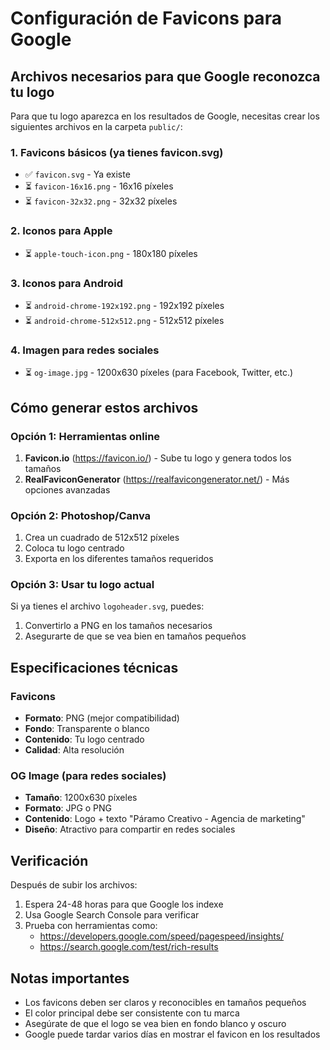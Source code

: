 # Configuración de Favicons para Google

## Archivos necesarios para que Google reconozca tu logo

Para que tu logo aparezca en los resultados de Google, necesitas crear los siguientes archivos en la carpeta `public/`:

### 1. Favicons básicos (ya tienes favicon.svg)
- ✅ `favicon.svg` - Ya existe
- ⏳ `favicon-16x16.png` - 16x16 píxeles
- ⏳ `favicon-32x32.png` - 32x32 píxeles

### 2. Iconos para Apple
- ⏳ `apple-touch-icon.png` - 180x180 píxeles

### 3. Iconos para Android
- ⏳ `android-chrome-192x192.png` - 192x192 píxeles
- ⏳ `android-chrome-512x512.png` - 512x512 píxeles

### 4. Imagen para redes sociales
- ⏳ `og-image.jpg` - 1200x630 píxeles (para Facebook, Twitter, etc.)

## Cómo generar estos archivos

### Opción 1: Herramientas online
1. **Favicon.io** (https://favicon.io/) - Sube tu logo y genera todos los tamaños
2. **RealFaviconGenerator** (https://realfavicongenerator.net/) - Más opciones avanzadas

### Opción 2: Photoshop/Canva
1. Crea un cuadrado de 512x512 píxeles
2. Coloca tu logo centrado
3. Exporta en los diferentes tamaños requeridos

### Opción 3: Usar tu logo actual
Si ya tienes el archivo `logoheader.svg`, puedes:
1. Convertirlo a PNG en los tamaños necesarios
2. Asegurarte de que se vea bien en tamaños pequeños

## Especificaciones técnicas

### Favicons
- **Formato**: PNG (mejor compatibilidad)
- **Fondo**: Transparente o blanco
- **Contenido**: Tu logo centrado
- **Calidad**: Alta resolución

### OG Image (para redes sociales)
- **Tamaño**: 1200x630 píxeles
- **Formato**: JPG o PNG
- **Contenido**: Logo + texto "Páramo Creativo - Agencia de marketing"
- **Diseño**: Atractivo para compartir en redes sociales

## Verificación

Después de subir los archivos:
1. Espera 24-48 horas para que Google los indexe
2. Usa Google Search Console para verificar
3. Prueba con herramientas como:
   - https://developers.google.com/speed/pagespeed/insights/
   - https://search.google.com/test/rich-results

## Notas importantes

- Los favicons deben ser claros y reconocibles en tamaños pequeños
- El color principal debe ser consistente con tu marca
- Asegúrate de que el logo se vea bien en fondo blanco y oscuro
- Google puede tardar varios días en mostrar el favicon en los resultados
